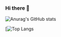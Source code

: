 ### Hi there 👋

<!--
**ashkan-pirmani/ashkan-pirmani** is a ✨ _special_ ✨ repository because its `README.md` (this file) appears on your GitHub profile.

Here are some ideas to get you started:

- 🔭 I’m currently working on ...
- 🌱 I’m currently learning ...
- 👯 I’m looking to collaborate on ...
- 🤔 I’m looking for help with ...
- 💬 Ask me about ...
- 📫 How to reach me: ...
- 😄 Pronouns: ...
- ⚡ Fun fact: ...
-->


![Anurag's GitHub stats](https://github-readme-stats.vercel.app/api?username=ashkan-pirmani&count_private=true&&show_icons=true)

[![Top Langs](https://github-readme-stats.vercel.app/api/top-langs/?username=ashkan-pirmani&layout=compact&hide=javascript,html,CSS)
